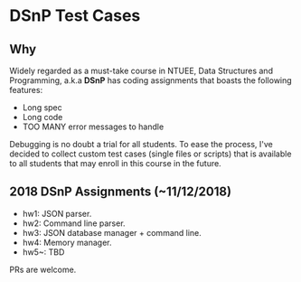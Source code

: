 # DSnP Test Cases
## Why 
Widely regarded as a must-take course in NTUEE, Data Structures and Programming, a.k.a **DSnP** has coding assignments that boasts the following features:

- Long spec
- Long code 
- TOO MANY error messages to handle

Debugging is no doubt a trial for all students. To ease the process, I've decided to collect custom test cases (single files or scripts) that is available to all students that may enroll in this course in the future.
## 2018 DSnP Assignments (~11/12/2018)
- hw1: JSON parser.
- hw2: Command line parser.
- hw3: JSON database manager + command line.
- hw4: Memory manager.
- hw5~: TBD
  
PRs are welcome.